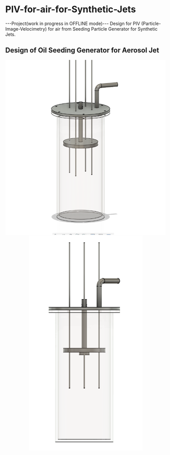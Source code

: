 # PIV-for-air-for-Synthetic-Jets
---Project(work in progress in OFFLINE mode)---
Design for PIV (Particle-Image-Velocimetry) for air from Seeding Particle Generator for Synthetic Jets.

## Design of Oil Seeding Generator for Aerosol Jet
<p align="center">
  <img src="PIV_pic01.png" alt="m 1">
  <img src="PIV_pic02.png" alt="m 2">
</p>
